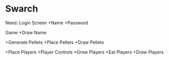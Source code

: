 Swarch
======

Need:
Login Screen
+Name
+Password

Game
+Draw Name

+Generate Pellets
+Place Pellets
+Draw Pellets

+Place Players
+Player Controls
+Grow Players
+Eat Players
+Draw Players